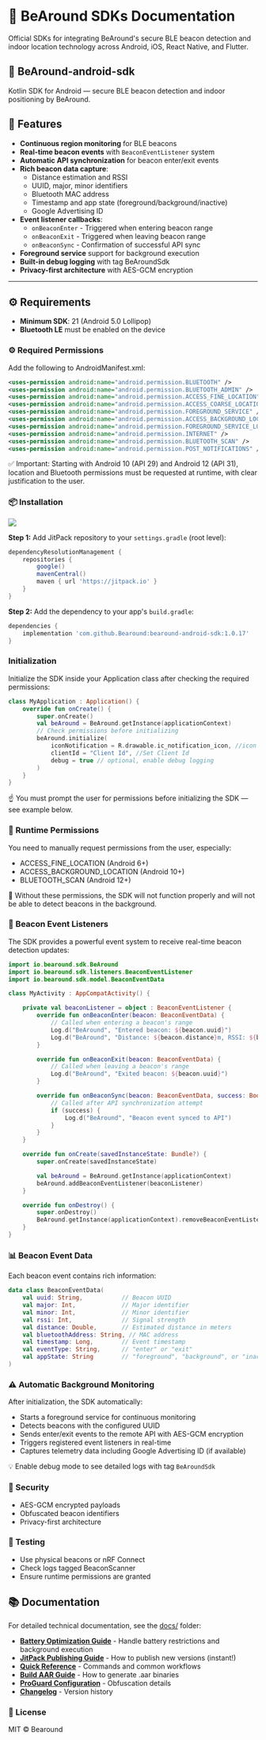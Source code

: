 # 🐻 BeAround SDKs Documentation

Official SDKs for integrating BeAround's secure BLE beacon detection and indoor location technology across Android, iOS, React Native, and Flutter.

## 📱 BeAround-android-sdk

Kotlin SDK for Android — secure BLE beacon detection and indoor positioning by BeAround.

## 🧩 Features

- **Continuous region monitoring** for BLE beacons
- **Real-time beacon events** with `BeaconEventListener` system
- **Automatic API synchronization** for beacon enter/exit events
- **Rich beacon data capture**:
  - Distance estimation and RSSI
  - UUID, major, minor identifiers
  - Bluetooth MAC address
  - Timestamp and app state (foreground/background/inactive)
  - Google Advertising ID
- **Event listener callbacks**:
  - `onBeaconEnter` - Triggered when entering beacon range
  - `onBeaconExit` - Triggered when leaving beacon range
  - `onBeaconSync` - Confirmation of successful API sync
- **Foreground service** support for background execution
- **Built-in debug logging** with tag BeAroundSdk
- **Privacy-first architecture** with AES-GCM encryption

---

## ⚙️ Requirements

- **Minimum SDK**: 21 (Android 5.0 Lollipop)
- **Bluetooth LE** must be enabled on the device

### ⚙️ Required Permissions

Add the following to AndroidManifest.xml:

```xml
<uses-permission android:name="android.permission.BLUETOOTH" />
<uses-permission android:name="android.permission.BLUETOOTH_ADMIN" />
<uses-permission android:name="android.permission.ACCESS_FINE_LOCATION" />
<uses-permission android:name="android.permission.ACCESS_COARSE_LOCATION" />
<uses-permission android:name="android.permission.FOREGROUND_SERVICE" />
<uses-permission android:name="android.permission.ACCESS_BACKGROUND_LOCATION" />
<uses-permission android:name="android.permission.FOREGROUND_SERVICE_LOCATION" />
<uses-permission android:name="android.permission.INTERNET" />
<uses-permission android:name="android.permission.BLUETOOTH_SCAN" />
<uses-permission android:name="android.permission.POST_NOTIFICATIONS" />
```
✅ Important: Starting with Android 10 (API 29) and Android 12 (API 31), location and Bluetooth permissions must be requested at runtime, with clear justification to the user.

### 📦 Installation

[![](https://jitpack.io/v/Bearound/bearound-android-sdk.svg)](https://jitpack.io/#Bearound/bearound-android-sdk)

**Step 1:** Add JitPack repository to your `settings.gradle` (root level):

```gradle
dependencyResolutionManagement {
    repositories {
        google()
        mavenCentral()
        maven { url 'https://jitpack.io' }
    }
}
```

**Step 2:** Add the dependency to your app's `build.gradle`:

```gradle
dependencies {
    implementation 'com.github.Bearound:bearound-android-sdk:1.0.17'
}
```

### Initialization
Initialize the SDK inside your Application class after checking the required permissions:

```kotlin
class MyApplication : Application() {
    override fun onCreate() {
        super.onCreate()
        val beAround = BeAround.getInstance(applicationContext)
        // Check permissions before initializing
        beAround.initialize(
            iconNotification = R.drawable.ic_notification_icon, //icon show notification service
            clientId = "Client Id", //Set Client Id
            debug = true // optional, enable debug logging
        )
    }
}
```
☝️ You must prompt the user for permissions before initializing the SDK — see example below.

### 🔐 Runtime Permissions

You need to manually request permissions from the user, especially:

- ACCESS_FINE_LOCATION (Android 6+)
- ACCESS_BACKGROUND_LOCATION (Android 10+)
- BLUETOOTH_SCAN (Android 12+)

📌 Without these permissions, the SDK will not function properly and will not be able to detect beacons in the background.

### 📡 Beacon Event Listeners

The SDK provides a powerful event system to receive real-time beacon detection updates:

```kotlin
import io.bearound.sdk.BeAround
import io.bearound.sdk.listeners.BeaconEventListener
import io.bearound.sdk.model.BeaconEventData

class MyActivity : AppCompatActivity() {

    private val beaconListener = object : BeaconEventListener {
        override fun onBeaconEnter(beacon: BeaconEventData) {
            // Called when entering a beacon's range
            Log.d("BeAround", "Entered beacon: ${beacon.uuid}")
            Log.d("BeAround", "Distance: ${beacon.distance}m, RSSI: ${beacon.rssi}")
        }

        override fun onBeaconExit(beacon: BeaconEventData) {
            // Called when leaving a beacon's range
            Log.d("BeAround", "Exited beacon: ${beacon.uuid}")
        }

        override fun onBeaconSync(beacon: BeaconEventData, success: Boolean) {
            // Called after API synchronization attempt
            if (success) {
                Log.d("BeAround", "Beacon event synced to API")
            }
        }
    }

    override fun onCreate(savedInstanceState: Bundle?) {
        super.onCreate(savedInstanceState)

        val beAround = BeAround.getInstance(applicationContext)
        beAround.addBeaconEventListener(beaconListener)
    }

    override fun onDestroy() {
        super.onDestroy()
        BeAround.getInstance(applicationContext).removeBeaconEventListener(beaconListener)
    }
}
```

### 📊 Beacon Event Data

Each beacon event contains rich information:

```kotlin
data class BeaconEventData(
    val uuid: String,           // Beacon UUID
    val major: Int,             // Major identifier
    val minor: Int,             // Minor identifier
    val rssi: Int,              // Signal strength
    val distance: Double,       // Estimated distance in meters
    val bluetoothAddress: String, // MAC address
    val timestamp: Long,        // Event timestamp
    val eventType: String,      // "enter" or "exit"
    val appState: String        // "foreground", "background", or "inactive"
)
```

### ⚠️ Automatic Background Monitoring

After initialization, the SDK automatically:

- Starts a foreground service for continuous monitoring
- Detects beacons with the configured UUID
- Sends enter/exit events to the remote API with AES-GCM encryption
- Triggers registered event listeners in real-time
- Captures telemetry data including Google Advertising ID (if available)

💡 Enable debug mode to see detailed logs with tag `BeAroundSdk`

### 🔐 Security

- AES-GCM encrypted payloads
- Obfuscated beacon identifiers
- Privacy-first architecture

### 🧪 Testing

- Use physical beacons or nRF Connect
- Check logs tagged BeaconScanner
- Ensure runtime permissions are granted

## 📚 Documentation

For detailed technical documentation, see the [docs/](docs/) folder:

- **[Battery Optimization Guide](docs/BATTERY_OPTIMIZATION.md)** - Handle battery restrictions and background execution
- **[JitPack Publishing Guide](docs/JITPACK_GUIDE.md)** - How to publish new versions (instant!)
- **[Quick Reference](docs/QUICK_REFERENCE.md)** - Commands and common workflows
- **[Build AAR Guide](docs/BUILD_AAR_GUIDE.md)** - How to generate .aar binaries
- **[ProGuard Configuration](docs/PROGUARD_CONFIG_EXPLAINED.md)** - Obfuscation details
- **[Changelog](CHANGELOG.md)** - Version history

### 📄 License

MIT © Bearound

